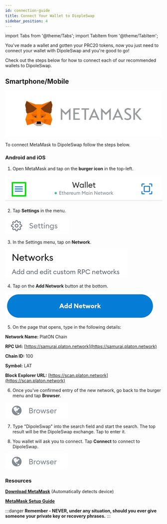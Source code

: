 ```yaml
---
id: connection-guide
title: Connect Your Wallet to DiopleSwap
sidebar_position: 4
---
```


import Tabs from '@theme/Tabs';
import TabItem from '@theme/TabItem';

You've made a wallet and gotten your PRC20 tokens, now you just need to connect your wallet with DipoleSwap and you're good to go!

Check out the steps below for how to connect each of our recommended wallets to DipoleSwap.

## Smartphone/Mobile

<Tabs>
  <TabItem value="ATON" label="ATON" default>

  </TabItem>
  <TabItem value="MetaMask" label="MetaMask">

![](../images/metamask-logo.png)

To connect MetaMask to DipoleSwap follow the steps below.

### Android and iOS

1. Open MetaMask and tap on the **burger icon** in the top-left.

![](../images/metamask-burger.png)

2. Tap **Settings** in the menu.

![](../images/metamask-settings-button.png)

3. In the Settings menu, tap on **Network**.

![](../images/metamask-network.png)

4. Tap on the **Add Network** button at the bottom.

![](../images/metamask-add-network.png)

5. On the page that opens, type in the following details:

**Network Name:** PlatON Chain

**RPC Url:** [https://samurai.platon.network](https://samurai.platon.network)

**Chain ID:** 100

**Symbol:** LAT

**Block Explorer URL:** [https://scan.platon.network](https://scan.platon.network)

6. Once you've confirmed entry of the new network, go back to the burger menu and tap **Browser**.

![](../images/browser.png)

7. Type "DipoleSwap" into the search field and start the search. The top result will be the DipoleSwap exchange. Tap to enter it.

8. You wallet will ask you to connect. Tap **Connect** to connect to DipoleSwap.

![](../images/browser.png)

### Resources

[**Download MetaMask**](https://metamask.io/download.html) (Automatically detects device)

[**MetaMask Setup Guide**](https://metamask.io/download.html)
  </TabItem>
</Tabs>

:::danger
**Remember - NEVER, under any situation, should you ever give someone your private key or recovery phrases.**
:::
